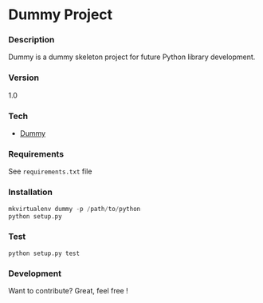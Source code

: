 # Dummy Project
### Description
Dummy is a dummy skeleton project for future Python library development.

### Version
1.0

### Tech


* [Dummy](https://github.com/Hackndo/lib_skeletton)

### Requirements

See `requirements.txt` file

### Installation

```python
mkvirtualenv dummy -p /path/to/python
python setup.py
```

### Test

```
python setup.py test
```

### Development

Want to contribute? Great, feel free !
